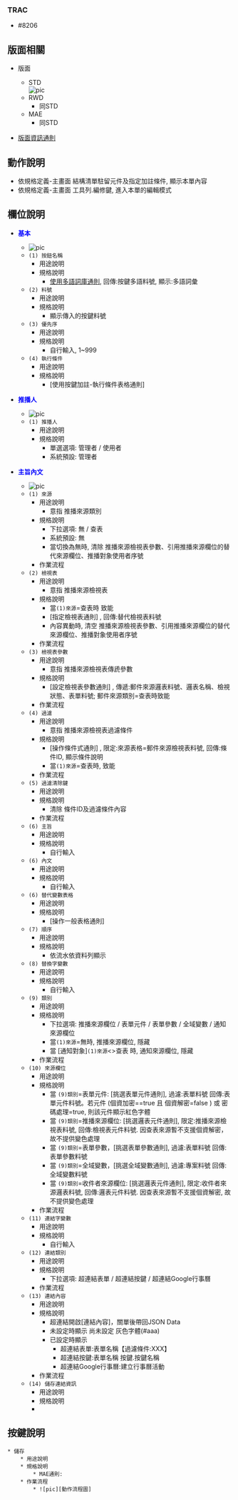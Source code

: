 ### <div id="trac">TRAC</div>
* #8206 

## <div id="notice-layout">版面相關</div>
* 版面
    * STD</br>
        ![pic][image_button_STD]
    * RWD
        * 同STD
    * MAE</br>
        * 同STD

* [版面資訊通則][link_ruleother1]

## <div id="notice-form-action">動作說明</div>

* 依規格定義-主畫面 結構清單駐留元件及指定加註條件, 顯示本單內容
* 依規格定義-主畫面 工具列.編修鍵, 進入本單的編輯模式

## <div id="object-desc">欄位說明</div>

* <p id="fieldbreak1" style="color:blue;font-weight:bold">基本</p>

    * ![pic][image_Annotation_Notice_Block1]
    * `(1) 按鈕名稱`
        * 用途說明
        * 規格說明
            * [使用多語詞庫通則][link_ruledialog2], 回傳:按鍵多語料號, 顯示:多語詞彙
    * `(2) 料號`
        * 用途說明
        * 規格說明
            * 顯示傳入的按鍵料號
    * `(3) 優先序`
        * 用途說明
        * 規格說明
            * 自行輸入, 1~999
    * `(4) 執行條件`
        * 用途說明
        * 規格說明
            * [使用按鍵加註-執行條件表格通則]

* <p id="fieldbreak2" style="color:blue;font-weight:bold">推播人</p>  

    * ![pic][image_Annotation_Notice_Block2]
    * `(1) 推播人`
        * 用途說明
        * 規格說明
            * 單選選項: 管理者 / 使用者
            * 系統預設: 管理者        

* <p id="fieldbreak3" style="color:blue;font-weight:bold">主旨內文</p>  

    * ![pic][image_Annotation_Notice_Block3]
    * `(1) 來源`
        * 用途說明
            * 意指 推播來源類別
        * 規格說明
            * 下拉選項: 無 / 查表
            * 系統預設: 無
            * 當切換為無時, 清除 推播來源檢視表參數、引用推播來源欄位的替代來源欄位、推播對象使用者序號
        * 作業流程
    * `(2) 檢視表`
        * 用途說明
            * 意指 推播來源檢視表
        * 規格說明
            * 當`(1)來源`=查表時 致能
            * [指定檢視表通則] , 回傳:替代檢視表料號
            * 內容異動時, 清空 推播來源檢視表參數、引用推播來源欄位的替代來源欄位、推播對象使用者序號
        * 作業流程
    * `(3) 檢視表參數`
        * 用途說明
            * 意指 推播來源檢視表傳虒參數
        * 規格說明
            * [設定檢視表參數通則] , 傳遞:郵件來源邏表料號、邏表名稱、檢視狀態、表單料號; 郵件來源類別=查表時致能
        * 作業流程
    * `(4) 過濾`
        * 用途說明
            * 意指 推播來源檢視表過濾條件
        * 規格說明
            * [操作條件式通則] , 限定:來源表格=郵件來源檢視表料號, 回傳:條件ID, 顯示條件說明
            * 當`(1)來源`=查表時, 致能
        * 作業流程
    * `(5) 過濾清除鍵`
        * 用途說明
        * 規格說明
            * 清除 條件ID及過濾條件內容
        * 作業流程
    * `(6) 主旨`
        * 用途說明
        * 規格說明
            * 自行輸入
    * `(6) 內文`
        * 用途說明
        * 規格說明
            * 自行輸入
    * `(6) 替代變數表格`
        * 用途說明
        * 規格說明
            * [操作一般表格通則]
    * `(7) 順序`
        * 用途說明
        * 規格說明
            * 依流水依資料列顯示
    * `(8) 替換字變數`
        * 用途說明
        * 規格說明
            * 自行輸入
    * `(9) 類別`
        * 用途說明
        * 規格說明
            * 下拉選項: 推播來源欄位 / 表單元件 / 表單參數 / 全域變數 / 通知來源欄位
            * 當`(1)來源`=無時, 推播來源欄位, 隱藏
            * 當 [通知對象]`(1)來源`<>查表 時, 通知來源欄位, 隱藏
        * 作業流程
    * `(10) 來源欄位`
        * 用途說明
        * 規格說明
            * 當 `(9)類別`=表單元件: [挑選表單元件通則], 過濾:表單料號 回傳:表單元件料號。若元件 (個資加密==true 且 個資解密=false ) 或 密碼處理=true, 則該元件顯示紅色字體
            * 當 `(9)類別`=推播來源欄位: [挑選邏表元件通則], 限定:推播來源檢視表料號, 回傳:檢視表元件料號. 因查表來源暫不支援個資解密，故不提供變色處理
            * 當 `(9)類別`=表單參數，[挑選表單參數通則], 過濾:表單料號 回傳:表單參數料號
            * 當 `(9)類別`=全域變數，[挑選全域變數通則], 過濾:專案料號 回傳:全域變數料號
            * 當 `(9)類別`=收件者來源欄位: [挑選邏表元件通則], 限定:收件者來源邏表料號, 回傳:邏表元件料號. 因查表來源暫不支援個資解密, 故不提供變色處理
        * 作業流程
    * `(11) 連結字變數`
        * 用途說明
        * 規格說明
            * 自行輸入
    * `(12) 連結類別`
        * 用途說明
        * 規格說明
            * 下拉選項: 超連結表單 / 超連結按鍵 / 超連結Google行事曆
        * 作業流程
    * `(13) 連結內容`
        * 用途說明
        * 規格說明
            * 超連結開啟[連結內容]，關單後帶回JSON Data
            * 未設定時顯示 尚未設定 灰色字體(#aaa)
            * 已設定時顯示
                * 超連結表單:表單名稱【過濾條件:XXX】
                * 超連結按鍵:表單名稱 按鍵.按鍵名稱
                * 超連結Google行事曆:建立行事曆活動
        * 作業流程 
    * `(14) 儲存連結資訊`
        * 用途說明
        * 規格說明
        * 



## <div id="notice-object-desc">按鍵說明</div>

    * 儲存
        * 用途說明
        * 規格說明
            * MAE通則: 
        * 作業流程
            * ![pic][動作流程圖]






<!-- 圖片 -->
[image_button_STD]:attachment/Annotation_Notice.png        
[image_Annotation_Notice_Block1]:attachment/Annotation_Notice_Block1.png
[image_Annotation_Notice_Block2]:attachment/Annotation_Notice_Block2.png
[image_Annotation_Notice_Block3]:attachment/Annotation_Notice_Block3.png

<!-- 超連結 -->
[link_fieldbreak1]:#fieldbreak1 "欄位說明/基本區塊"
[link_fieldbreak3]:#fieldbreak3 "欄位說明/執行後續區塊"
[link_ruleother1]:/8.10.0/IDE/Specification/RulesOther/README#ruleother1 "共用通則_其它/版面資訊通則"
[link_ruledialog2]:/8.10.0/IDE/Specification/RulesDialog/README#ruledialog2 "共用通則_開啟單據/使用多語詞庫通則"